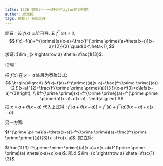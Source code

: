 ```yaml
---
title: 1226 微积分——一道利用Taylor的证明题
author: 廖浩翰
tags: 微积分 泰勒展开
---
```




题目：设 $f(x)$ 三阶可导, 且 $f^{\prime \prime \prime}(a) \neq 0$,
$$
f(x)=f(a)+f^{\prime}(a)(x-a)+\frac{f^{\prime \prime}[a+\theta(x-a)](x-a)^{2}}{2} \quad(0<\theta<1),
$$
求证: $\lim _{x \rightarrow a} \theta=\frac{1}{3}$.



<!--more-->



证明：

把 $f(x)$ 在 $x=a$ 处展为泰勒公式:
$$
\begin{aligned}
&f(x)=f(a)+f^{\prime}(a)(x-a)+\frac{f^{\prime \prime}(a)}{2 !}(x-a)^{2}+\frac{f^{\prime \prime \prime}(a)}{3 !}(x-a)^{3}+o\left((x-a)^{3}\right), \\
&f^{\prime \prime}(x)=f^{\prime \prime}(a)+f^{\prime \prime \prime}(a)(x-a)+o(x-a) .
\end{aligned}
$$
把 $x=a+\theta(x-a)$ 代入上式得 :
$f^{\prime \prime}[a+\theta(x-a)]=f^{\prime \prime}(a)+f^{\prime \prime \prime}(a) \theta(x-a)+o(x-a) .$ 

另一方面:

 $f^{\prime \prime}[a+\theta(x-a)]=f^{\prime \prime}(a)+\frac{f^{\prime \prime \prime}(a)}{3}(x-a)+o(x-a)$.
(联立得:

 $\frac{1}{3} f^{\prime \prime \prime}(a)(x-a)+o(x-a)=f^{\prime \prime \prime}(a) \theta(x-a)+o(x-a)$.
所以 $\lim _{x \rightarrow a} \theta=\frac{1}{3}$.

